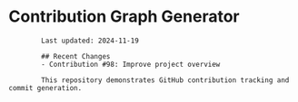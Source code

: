 # Contribution Graph Generator
            
            Last updated: 2024-11-19
            
            ## Recent Changes
            - Contribution #98: Improve project overview
            
            This repository demonstrates GitHub contribution tracking and commit generation.
        